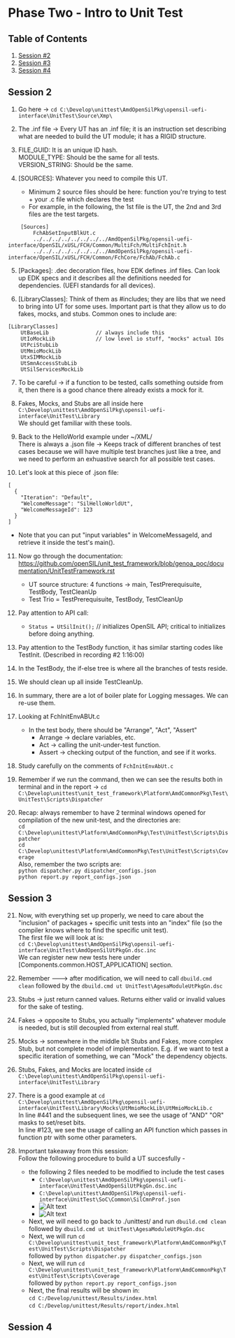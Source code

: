 # Phase Two - Intro to Unit Test

## Table of Contents
1. [Session #2](#Session-2)
2. [Session #3](#Session-3)
3. [Session #4](#Session-4)




## Session 2
1. Go here -> ``` cd C:\Develop\unittest\AmdOpenSilPkg\opensil-uefi-interface\UnitTest\Source\Xmp\ ``` 

2. The .inf file -> Every UT has an .inf file; it is an instruction set describing what are needed to build the UT module; it has a RIGID structure.

3. FILE_GUID: It is an unique ID hash. <br>
MODULE_TYPE: Should be the same for all tests. <br>
VERSION_STRING: Should be the same. <br>

4. [SOURCES]: Whatever you need to compile this UT.
    - Minimum 2 source files should be here: function you're trying to test + your .c file which declares the test
    - For example, in the following, the 1st file is the UT, the 2nd and 3rd files are the test targets. <br>
``` 
    [Sources]
        FchAbSetInputBlkUt.c
        ../../../../../../../../AmdOpenSilPkg/opensil-uefi-interface/OpenSIL/xUSL/FCH/Common/MultiFch/MultiFchInit.h
        ../../../../../../../../AmdOpenSilPkg/opensil-uefi-interface/OpenSIL/xUSL/FCH/Common/FchCore/FchAb/FchAb.c 
```

5. [Packages]: .dec decoration files, how EDK defines .inf files. Can look up EDK specs and it describes all the definitions needed for dependencies. (UEFI standards for all devices).

6. [LibraryClasses]: Think of them as #includes; they are libs that we need to bring into UT for some uses. Important part is that they allow us to do fakes, mocks, and stubs. Common ones to include are:
```
[LibraryClasses]
    UtBaseLib               // always include this
    UtIoMockLib             // low level io stuff, "mocks" actual IOs
    UtPciStubLib            
    UtMmioMockLib
    UtxSIMMockLib
    UtSmnAccessStubLib
    UtSilServicesMockLib
```

7. To be careful -> if a function to be tested, calls something outside from it, then there is a good chance there already exists a mock for it.

8. Fakes, Mocks, and Stubs are all inside here ``` C:\Develop\unittest\AmdOpenSilPkg\opensil-uefi-interface\UnitTest\Library ``` <br>
We should get familiar with these tools.

9. Back to the HelloWorld example under ~/XML/ <br>
There is always a .json file -> Keeps track of different branches of test cases because we will have multiple test branches just like a tree, and we need to perform an exhuastive search for all possible test cases. <br>

10. Let's look at this piece of .json file: <br>
```
[
  {
    "Iteration": "Default",
    "WelcomeMessage": "SilHelloWorldUt",
    "WelcomeMessageId": 123
  }
]
``` 
- Note that you can put "input variables" in WelcomeMessageId, and retrieve it inside the test's main().

11. Now go through the documentation: <br>
https://github.com/openSIL/unit_test_framework/blob/genoa_poc/documentation/UnitTestFramework.rst

    - UT source structure: 4 functions -> main, TestPrerequisuite, TestBody, TestCleanUp
    - Test Trio = TestPrerequisuite, TestBody, TestCleanUp

12. Pay attention to API call:
    - ``` Status = UtSilInit(); ``` // initializes OpenSIL API; critical to initializes before doing anything.

13. Pay attention to the TestBody function, it has similar starting codes like TestInit. (Described in recording #2 1:16:00)

14. In the TestBody, the if-else tree is where all the branches of tests reside.

15. We should clean up all inside TestCleanUp.

16. In summary, there are a lot of boiler plate for Logging messages. We can re-use them.

17. Looking at FchInitEnvABUt.c
    - In the test body, there should be "Arrange", "Act", "Assert"
        - Arrange -> declare variables, etc.
        - Act -> calling the unit-under-test function.
        - Assert -> checking output of the function, and see if it works.

18. Study carefully on the comments of ``` FchInitEnvAbUt.c ```

19. Remember if we run the command, then we can see the results both in terminal and in the report -> ``` cd C:\Develop\unittest\unit_test_framework\Platform\AmdCommonPkg\Test\UnitTest\Scripts\Dispatcher ```

20. Recap: always remember to have 2 terminal windows opened for compilation of the new unit-test, and the directories are: <br>
``` cd C:\Develop\unittest\Platform\AmdCommonPkg\Test\UnitTest\Scripts\Dispatcher ``` <br>
``` cd C:\Develop\unittest\Platform\AmdCommonPkg\Test\UnitTest\Scripts\Coverage ``` <br>
Also, remember the two scripts are: <br>
``` python dispatcher.py dispatcher_configs.json ``` <br>
``` python report.py report_configs.json ``` <br>





## Session 3

21. Now, with everything set up properly, we need to care about the "inclusion" of packages + specific unit tests into an "index" file (so the compiler knows where to find the specific unit test). <br>
The first file we will look at is: <br>
``` cd C:\Develop\unittest\AmdOpenSilPkg\opensil-uefi-interface\UnitTest\AmdOpenSilUtPkgGn.dsc.inc ``` <br>
We can register new new tests here under [Components.common.HOST_APPLICATION] section.

22. Remember ---> after modification, we will need to call ``` dbuild.cmd clean ``` followed by the ``` dbuild.cmd ut UnitTest\AgesaModuleUtPkgGn.dsc ```

23. Stubs -> just return canned values. Returns either valid or invalid values for the sake of testing.

24. Fakes -> opposite to Stubs, you actually "implements" whatever module is needed, but is still decoupled from external real stuff.

25. Mocks -> somewhere in the middle b/t Stubs and Fakes, more complex Stub, but not complete model of implementation. E.g. if we want to test a specific iteration of something, we can "Mock" the dependency objects.

26. Stubs, Fakes, and Mocks are located inside ``` cd C:\Develop\unittest\AmdOpenSilPkg\opensil-uefi-interface\UnitTest\Library ```

27. There is a good example at ``` cd C:\Develop\unittest\AmdOpenSilPkg\opensil-uefi-interface\UnitTest\Library\Mocks\UtMmioMockLib\UtMmioMockLib.c ``` <br>
In line #441 and the subsequent lines, we see the usage of "AND" "OR" masks to set/reset bits. <br>
In line #123, we see the usage of calling an API function which passes in function ptr with some other parameters.

28. Important takeaway from this session: <br>
Follow the following procedure to build a UT succesfully -
    - the following 2 files needed to be modified to include the test cases
        - ``` C:\Develop\unittest\AmdOpenSilPkg\opensil-uefi-interface\UnitTest\AmdOpenSilUtPkgGn.dsc.inc ``` 
        - ``` C:\Develop\unittest\AmdOpenSilPkg\opensil-uefi-interface\UnitTest\SoC\Common\SilCmnProf.json ```
        - ![Alt text](./img/Session_3_1.png) <br>
        - ![Alt text](./img/Session_3_2.png) <br>
    - Next, we will need to go back to ./unittest/ and run ``` dbuild.cmd clean ``` followed by ``` dbuild.cmd ut UnitTest\AgesaModuleUtPkgGn.dsc ```
    - Next, we will run ``` cd C:\Develop\unittest\unit_test_framework\Platform\AmdCommonPkg\Test\UnitTest\Scripts\Dispatcher ``` <br>
    followed by ``` python dispatcher.py dispatcher_configs.json ``` 
    - Next, we will run ``` cd C:\Develop\unittest\unit_test_framework\Platform\AmdCommonPkg\Test\UnitTest\Scripts\Coverage ``` <br>
    followed by ``` python report.py report_configs.json ```
    - Next, the final results will be shown in: <br>
    ``` cd C:/Develop/unittest/Results/index.html ``` <br>
    ``` cd C:/Develop/unittest/Results/report/index.html ```





## Session 4